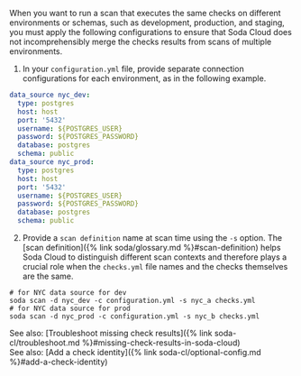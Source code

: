 When you want to run a scan that executes the same checks on different environments or schemas, such as development, production, and staging, you must apply the following configurations to ensure that Soda Cloud does not incomprehensibly merge the checks results from scans of multiple environments. 

1. In your `configuration.yml` file, provide separate connection configurations for each environment, as in the following example.
```yaml
data_source nyc_dev:
  type: postgres
  host: host
  port: '5432'
  username: ${POSTGRES_USER}
  password: ${POSTGRES_PASSWORD}
  database: postgres
  schema: public
data_source nyc_prod:
  type: postgres
  host: host
  port: '5432'
  username: ${POSTGRES_USER}
  password: ${POSTGRES_PASSWORD}
  database: postgres
  schema: public
```
2. Provide a `scan definition` name at scan time using the `-s` option. The [scan definition]({% link soda/glossary.md %}#scan-definition) helps Soda Cloud to distinguish different scan contexts and therefore plays a crucial role when the `checks.yml` file names and the checks themselves are the same. 
```shell
# for NYC data source for dev
soda scan -d nyc_dev -c configuration.yml -s nyc_a checks.yml
# for NYC data source for prod
soda scan -d nyc_prod -c configuration.yml -s nyc_b checks.yml
```

See also: [Troubleshoot missing check results]({% link soda-cl/troubleshoot.md %}#missing-check-results-in-soda-cloud)<br />
See also: [Add a check identity]({% link soda-cl/optional-config.md %}#add-a-check-identity)
